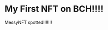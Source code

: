 # My First NFT on BCH!!!!
MessyNFT spotted!!!!!!!
                                                                                                                                                              